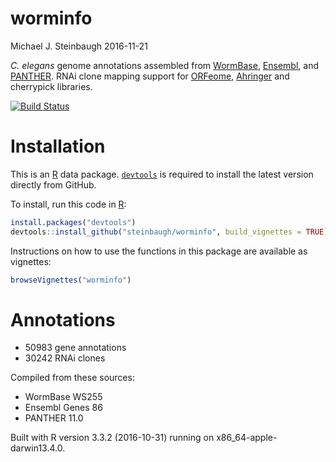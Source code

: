 worminfo
================
Michael J. Steinbaugh
2016-11-21

<!-- README.md is generated from README.Rmd. Please edit that file -->
*C. elegans* genome annotations assembled from [WormBase](http://www.wormbase.org), [Ensembl](http://www.ensembl.org/Caenorhabditis_elegans), and [PANTHER](http://pantherdb.org). RNAi clone mapping support for [ORFeome](http://worfdb.dfci.harvard.edu), [Ahringer](http://www.us.lifesciences.sourcebioscience.com/clone-products/non-mammalian/c-elegans/c-elegans-rnai-library/) and cherrypick libraries.

[![Build Status](https://travis-ci.org/steinbaugh/worminfo.svg?branch=master)](https://travis-ci.org/steinbaugh/worminfo)

Installation
============

This is an [R](https://www.r-project.org) data package. [`devtools`](https://cran.r-project.org/package=devtools) is required to install the latest version directly from GitHub.

To install, run this code in [R](https://www.r-project.org):

``` r
install.packages("devtools")
devtools::install_github("steinbaugh/worminfo", build_vignettes = TRUE)
```

Instructions on how to use the functions in this package are available as vignettes:

``` r
browseVignettes("worminfo")
```

Annotations
===========

-   50983 gene annotations
-   30242 RNAi clones

Compiled from these sources:

-   WormBase WS255
-   Ensembl Genes 86
-   PANTHER 11.0

Built with R version 3.3.2 (2016-10-31) running on x86\_64-apple-darwin13.4.0.
